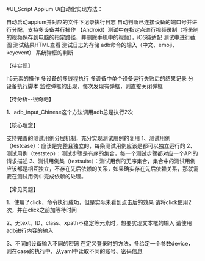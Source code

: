 #UI_Script
Appium  Ui自动化实现方法：

自动启动appium并对应的文件下记录执行日志
自动判断已连接设备的端口号并进行分配，支持多设备并行操作
【Android】测试中在指定点进行视频录制（将录制的视频保存到电脑的指定路径，并删除手机中的视频），iOS待适配
测试中进行截图
测试结果HTML查看
测试日志的存储
adb命令的输入（中文、emoji、keyevent）
系统弹框的判断

【待实现】

h5元素的操作
多设备的多线程执行
多设备中单个设备运行失败后的结果记录
分设备执行脚本
监控弹框的出现，每次发现有弹框，则直接关闭弹框

【待分析--很奇葩】

1、adb_input_Chinese这个方法调用adb总是执行2次

【核心理念】

支持完善的测试用例分层机制，充分实现测试用例的复用
1、测试用例（testcase）：应该是完整且独立的，每条测试用例应该是都可以独立运行的
2、测试用例（teststep）：测试步骤是有序的集合，每一个测试步骤都对应一个API的请求描述
3、测试用例集（testsuite）：测试用例的无序集合，集合中的测试用例应该都是相互独立，不存在先后依赖的关系，如果确实存在先后依赖关系，那就需要在测试用例中完成依赖的处理。



【常见问题】

1、使用了click，命令执行成功，但是实际未看到点击后的效果
        请将click使用2次，并在click之前加等待时间
        
2、无text、ID、class、xpath不稳定等元素时，想要实现文本框的输入
	请使用adb进行内容的输入
	
3、不同的设备输入不同的密码
    在定义登录时的方法，多给定一个参数device，则在case的执行中，从yaml中读取不同的账号、密码信息


